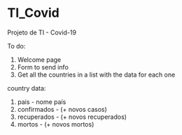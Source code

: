 # TI_Covid
Projeto de TI - Covid-19

To do:

1. Welcome page
2. Form to send info
3. Get all the countries in a list with the data for each one


country data:

1. pais - nome país
2. confirmados - (+ novos casos)
3. recuperados - (+ novos recuperados)
4. mortos - (+ novos mortos)
